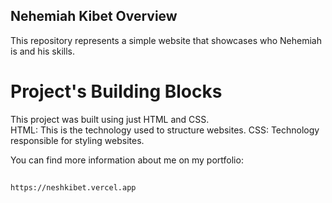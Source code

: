 ## Nehemiah Kibet Overview  
This repository represents a simple website that showcases who Nehemiah is and his skills.  

# Project's Building Blocks
This project was built using just HTML and CSS.  
    HTML: This is the technology used to structure websites.
    CSS: Technology responsible for styling websites.

You can find more information about me on my portfolio:  
##
    https://neshkibet.vercel.app
##
